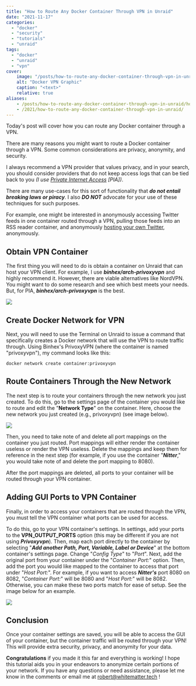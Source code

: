```yaml
---
title: "How to Route Any Docker Container Through VPN in Unraid"
date: "2021-11-17"
categories:
  - "docker"
  - "security"
  - "tutorials"
  - "unraid"
tags:
  - "docker"
  - "unraid"
  - "vpn"
cover:
    image: "/posts/how-to-route-any-docker-container-through-vpn-in-unraid/how-to-route-any-docker-container-through-vpn-in-unraid.png"
    alt: "Docker VPN Graphic"
    caption: "<text>"
    relative: true
aliases:
    - /posts/how-to-route-any-docker-container-through-vpn-in-unraid/how-to-route-any-docker-container-through-vpn-in-unraid/
    - /2021/how-to-route-any-docker-container-through-vpn-in-unraid/
---
```


Today's post will cover how you can route any Docker container through a VPN.

There are many reasons you might want to route a Docker container through a VPN. Some common considerations are privacy, anonymity, and security.

I always recommend a VPN provider that values privacy, and in your search, you should consider providers that do not keep access logs that can be tied back to you _(I use [Private Internet Access](http://www.privateinternetaccess.com/pages/buy-a-vpn/1218buyavpn?invite=U2FsdGVkX19vJeCiFLTHejdg7_UKL-kbJpMDRcdZ8ZM%2CwwbqkM0Pr8u1JywwOJHsqq-mX14) \[PIA\])_.

There are many use-cases for this sort of functionality that **_do not entail breaking laws or piracy_**. I also **_DO NOT_** advocate for your use of these techniques for such purposes.

For example, one might be interested in anonymously accessing Twitter feeds in one container routed through a VPN, pulling those feeds into an RSS reader container, and anonymously [hosting your own Twitter](https://whitematter.tech/2021/how-to-access-twitter-without-an-account-anonymously/ "https://whitematter.tech/2021/how-to-access-twitter-without-an-account-anonymously/"), anonymously.

## Obtain VPN Container

The first thing you will need to do is obtain a container on Unraid that can host your VPN client. For example, I use **_binhex/arch-privoxyvpn_** and highly recommend it. However, there are viable alternatives like NordVPN. You might want to do some research and see which best meets your needs. But, for PIA, **_binhex/arch-privoxyvpn_** is the best.

![](/posts/how-to-route-any-docker-container-through-vpn-in-unraid/images/2021-10-16-01_53_52-WhiteHouse_Docker-1024x81.png)

## Create Docker Network for VPN

Next, you will need to use the Terminal on Unraid to issue a command that specifically creates a Docker network that will use the VPN to route traffic through. Using Binhex's PrivoxyVPN (where the container is named "privoxyvpn"), my command looks like this:

```
docker network create container:privoxyvpn
```

## Route Containers Through the New Network

The next step is to route your containers through the new network you just created. To do this, go to the settings page of the container you would like to route and edit the "**Network Type**" on the container. Here, choose the new network you just created (e.g., privoxyvpn) (see image below).  

![](/posts/how-to-route-any-docker-container-through-vpn-in-unraid/images/2021-10-16-02_07_27-WhiteHouse_UpdateContainer.png)

Then, you need to take note of and delete all port mappings on the container you just routed. Port mappings will either render the container useless or render the VPN useless. Delete the mappings and keep them for reference in the next step (for example, if you use the container "**_Nitter_**," you would take note of and delete the port mapping to 8080).

After the port mappings are deleted, all ports to your container will be routed through your VPN container.

## Adding GUI Ports to VPN Container

Finally, in order to access your containers that are routed through the VPN, you must tell the VPN container what ports can be used for access.

To do this, go to your VPN container's settings. In settings, add your ports to the **VPN\_OUTPUT\_PORTS** option (this may be different if you are not using **_Privoxyvpn_**). Then, map each port directly to the container by selecting "**_Add another Path, Port, Variable, Label or Device_**" at the bottom container's settings page. Change "_Config Type_" to "_Port_". Next, add the original port from your container under the "_Container Port:_" option. Then, add the port you would like mapped to the container to access that port under "_Host Port:_". For example, if you want to access **_Nitter's_** port 8080 on 8082, "_Container Port:_" will be 8080 and "_Host Port:_" will be 8082. Otherwise, you can make these two ports match for ease of setup. See the image below for an example.

![](/posts/how-to-route-any-docker-container-through-vpn-in-unraid/images/2021-10-16-01_55_10-WhiteHouse_UpdateContainer-1024x440.png)

## Conclusion

Once your container settings are saved, you will be able to access the GUI of your container, but the container traffic will be routed through your VPN! This will provide extra security, privacy, and anonymity for your data.

**Congratulations** if you made it this far and everything is working! I hope this tutorial aids you in your endeavors to anonymize certain portions of your network. If you have any questions or need assistance, please let me know in the comments or email me at [robert@whitematter.tech](mailto:robert@whitematter.tech) !
